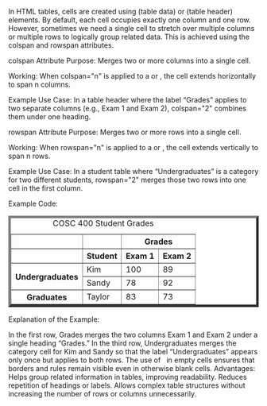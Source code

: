 In HTML tables, cells are created using <td> (table data) or <th> (table header) elements. By default, each cell occupies exactly one column and one row. However, sometimes we need a single cell to stretch over multiple columns or multiple rows to logically group related data. This is achieved using the colspan and rowspan attributes.

colspan Attribute
Purpose: Merges two or more columns into a single cell.

Working: When colspan="n" is applied to a <td> or <th>, the cell extends horizontally to span n columns.

Example Use Case: In a table header where the label “Grades” applies to two separate columns (e.g., Exam 1 and Exam 2), colspan="2" combines them under one heading.

rowspan Attribute
Purpose: Merges two or more rows into a single cell.

Working: When rowspan="n" is applied to a <td> or <th>, the cell extends vertically to span n rows.

Example Use Case: In a student table where “Undergraduates” is a category for two different students, rowspan="2" merges those two rows into one cell in the first column.

Example Code:

<table border="5">
<caption>COSC 400 Student Grades</caption>
<tr>
    <td>&nbsp;</td><td>&nbsp;</td><th colspan="2">Grades</th>
</tr>
<tr>
    <td>&nbsp;</td><th>Student</th><th>Exam 1</th><th>Exam 2</th>
</tr>
<tr>
    <th rowspan="2">Undergraduates</th><td>Kim</td><td>100</td><td>89</td>
</tr>
<tr>
    <td>Sandy</td><td>78</td><td>92</td>
</tr>
<tr>
    <th>Graduates</th><td>Taylor</td><td>83</td><td>73</td>
</tr>
</table>

Explanation of the Example:

In the first row, <th colspan="2">Grades</th> merges the two columns Exam 1 and Exam 2 under a single heading “Grades.”
In the third row, <th rowspan="2">Undergraduates</th> merges the category cell for Kim and Sandy so that the label “Undergraduates” appears only once but applies to both rows.
The use of &nbsp; in empty <td> cells ensures that borders and rules remain visible even in otherwise blank cells.
Advantages:
Helps group related information in tables, improving readability.
Reduces repetition of headings or labels.
Allows complex table structures without increasing the number of rows or columns unnecessarily.
